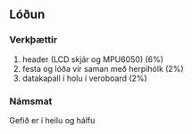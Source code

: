 ## Lóðun

### Verkþættir
1. header (LCD skjár og MPU6050) (6%)
1. festa og lóða vír saman með herpihólk (2%)
1. datakapall í holu í veroboard (2%)


### Námsmat
Gefið er í heilu og hálfu
